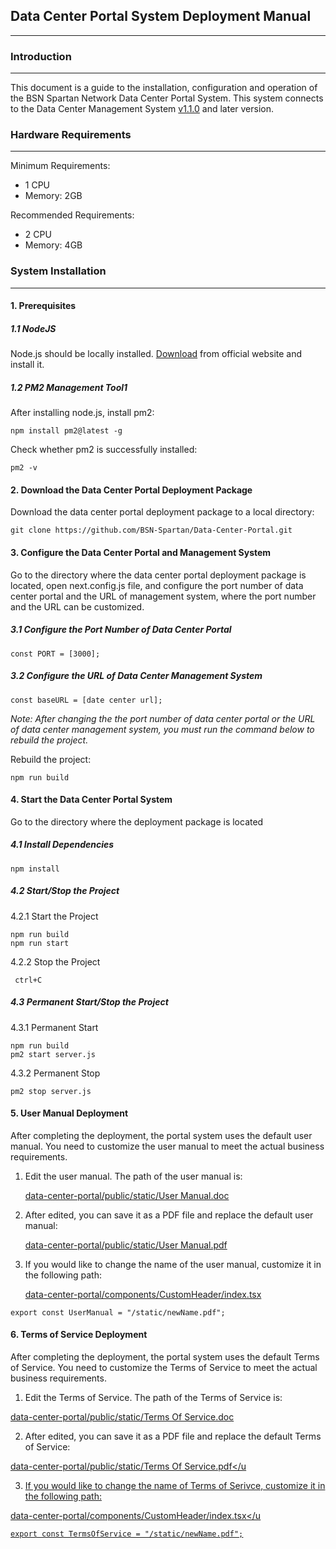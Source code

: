 ## Data Center Portal System Deployment Manual
------


### Introduction
------

This document is a guide to the installation, configuration and operation of the BSN Spartan Network Data Center Portal System. This system connects to the Data Center Management System [v1.1.0](https://github.com/BSN-Spartan/Data-Center-System/releases/tag/v1.1.0) and later version.

### Hardware Requirements
------

Minimum Requirements:
- 1 CPU
- Memory: 2GB

Recommended Requirements:
- 2 CPU
- Memory: 4GB

### System Installation
------

#### 1. Prerequisites

##### 1.1 NodeJS

Node.js should be locally installed. [Download](https://nodejs.org/) from official website and install it.

##### 1.2 PM2 Management Tool1
After installing node.js, install pm2:

```
npm install pm2@latest -g
```
Check whether pm2 is successfully installed:

```
pm2 -v
```


#### 2. Download the Data Center Portal Deployment Package

Download the data center portal deployment package to a local directory:

```
git clone https://github.com/BSN-Spartan/Data-Center-Portal.git
```



#### 3. Configure the Data Center Portal and Management System

Go to the directory where the data center portal deployment package is located, open next.config.js file, and configure the port number of data center portal and the URL of management system, where the port number and the URL can be customized.

##### 3.1 Configure the Port Number of Data Center Portal

```
const PORT = [3000];
```

##### 3.2 Configure the URL of Data Center Management System

```
const baseURL = [date center url];
```

*Note: After changing the the port number of data center portal or the URL of data center management system, you must run the command below to rebuild the project.*

Rebuild the project:
```
npm run build
```

#### 4. Start the Data Center Portal System

Go to the directory where the deployment package is located

##### 4.1 Install Dependencies

```
npm install
```

##### 4.2 Start/Stop the Project

4.2.1 Start the Project

```
npm run build
npm run start
```

4.2.2 Stop the Project

```
 ctrl+C
```

##### 4.3 Permanent Start/Stop the Project

4.3.1 Permanent Start

```
npm run build
pm2 start server.js
```

4.3.2 Permanent Stop

```
pm2 stop server.js
```

#### 5. User Manual Deployment

After completing the deployment, the portal system uses the default user manual. You need to customize the user manual to meet the actual business requirements.

1. Edit the user manual. The path of the user manual is:

    <u>data-center-portal/public/static/User Manual.doc</u>

2. After edited, you can save it as a PDF file and replace the default user manual:

    <u>data-center-portal/public/static/User Manual.pdf</u>

3. If you would like to change the name of the user manual, customize it in the following path:

    <u>data-center-portal/components/CustomHeader/index.tsx</u>

```
export const UserManual = "/static/newName.pdf";
```

#### 6. Terms of Service Deployment

After completing the deployment, the portal system uses the default Terms of Service. You need to customize the Terms of Service to meet the actual business requirements.

1. Edit the Terms of Service. The path of the Terms of Service is:

<u>data-center-portal/public/static/Terms Of Service.doc</u>

2. After edited, you can save it as a PDF file and replace the default Terms of Service:

<u>data-center-portal/public/static/Terms Of Service.pdf</u

3. If you would like to change the name of Terms of Serivce, customize it in the following path:

<u>data-center-portal/components/CustomHeader/index.tsx</u

```
export const TermsOfService = "/static/newName.pdf";
```
